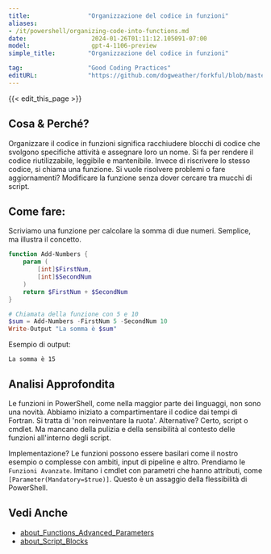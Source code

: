 ```yaml
---
title:                "Organizzazione del codice in funzioni"
aliases:
- /it/powershell/organizing-code-into-functions.md
date:                  2024-01-26T01:11:12.105091-07:00
model:                 gpt-4-1106-preview
simple_title:         "Organizzazione del codice in funzioni"

tag:                  "Good Coding Practices"
editURL:              "https://github.com/dogweather/forkful/blob/master/content/it/powershell/organizing-code-into-functions.md"
---
```


{{< edit_this_page >}}

## Cosa & Perché?
Organizzare il codice in funzioni significa racchiudere blocchi di codice che svolgono specifiche attività e assegnare loro un nome. Si fa per rendere il codice riutilizzabile, leggibile e mantenibile. Invece di riscrivere lo stesso codice, si chiama una funzione. Si vuole risolvere problemi o fare aggiornamenti? Modificare la funzione senza dover cercare tra mucchi di script.

## Come fare:
Scriviamo una funzione per calcolare la somma di due numeri. Semplice, ma illustra il concetto.

```PowerShell
function Add-Numbers {
    param (
        [int]$FirstNum,
        [int]$SecondNum
    )
    return $FirstNum + $SecondNum
}

# Chiamata della funzione con 5 e 10
$sum = Add-Numbers -FirstNum 5 -SecondNum 10
Write-Output "La somma è $sum"
```

Esempio di output:

```
La somma è 15
```

## Analisi Approfondita
Le funzioni in PowerShell, come nella maggior parte dei linguaggi, non sono una novità. Abbiamo iniziato a compartimentare il codice dai tempi di Fortran. Si tratta di 'non reinventare la ruota'. Alternative? Certo, script o cmdlet. Ma mancano della pulizia e della sensibilità al contesto delle funzioni all'interno degli script.

Implementazione? Le funzioni possono essere basilari come il nostro esempio o complesse con ambiti, input di pipeline e altro. Prendiamo le `Funzioni Avanzate`. Imitano i cmdlet con parametri che hanno attributi, come `[Parameter(Mandatory=$true)]`. Questo è un assaggio della flessibilità di PowerShell.

## Vedi Anche
- [about_Functions_Advanced_Parameters](https://docs.microsoft.com/it-it/powershell/module/microsoft.powershell.core/about/about_functions_advanced_parameters?view=powershell-7.1)
- [about_Script_Blocks](https://docs.microsoft.com/it-it/powershell/module/microsoft.powershell.core/about/about_script_blocks?view=powershell-7.1)
